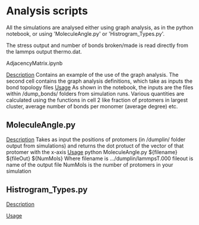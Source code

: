# Analysis scripts

All the simulations are analysed either using graph analysis, as in the python notebook, or using 'MoleculeAngle.py' or 'Histrogram_Types.py'.

The stress output and number of bonds broken/made is read directly from the lammps output thermo.dat.

AdjacencyMatrix.ipynb

<ins>Description</ins>
    Contains an example of the use of the graph analysis. The second cell contains the graph analysis definitions, which take as inputs the bond topology files
<ins>Usage</ins>
    As shown in the notebook, the inputs are the files within /dump_bonds/ folders from simulation runs. Various quantities are calculated using the functions in cell 2 like fraction of protomers in largest cluster, average number of bonds per monomer (average degree) etc.

## MoleculeAngle.py

<ins>Description</ins>
    Takes as input the positions of protomers (in /dumplin/ folder output from simulations) and returns the dot protuct of the vector of that protomer with the x-axis
<ins>Usage</ins>
    python MoleculeAngle.py ${filename} ${fileOut} ${NumMols}
    Where filename is .../dumplin/lammpsT.000
    fileout is name of the output file
    NumMols is the number of protomers in your simulation
  
    
## Histrogram_Types.py 
    
<ins>Description</ins>

<ins>Usage</ins>